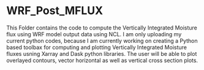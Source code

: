 # WRF_Post_MFLUX
This Folder contains the code to compute the Vertically Integrated Moisture flux using WRF model output data using NCL.
I am only uploading my current python codes, because I am currently working on creating a Python based toolbax for computing and plotting Vertically Integrated Moisture fluxes usning Xarray and Dask python libraries.
The user will be able to plot overlayed contours, vector horizontal as well as vertical cross section plots.
